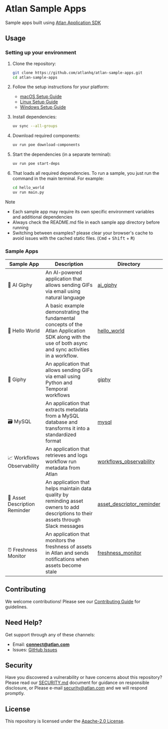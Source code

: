 # Atlan Sample Apps

Sample apps built using [Atlan Application SDK](https://github.com/atlanhq/application-sdk)

## Usage

### Setting up your environment

1. Clone the repository:
   ```bash
   git clone https://github.com/atlanhq/atlan-sample-apps.git
   cd atlan-sample-apps
   ```

2. Follow the setup instructions for your platform:
   - [macOS Setup Guide](https://github.com/atlanhq/application-sdk/blob/main/docs/docs/setup/MAC.md)
   - [Linux Setup Guide](https://github.com/atlanhq/application-sdk/blob/main/docs/docs/setup/LINUX.md)
   - [Windows Setup Guide](https://github.com/atlanhq/application-sdk/blob/main/docs/docs/setup/WINDOWS.md)

3. Install dependencies:
   ```bash
   uv sync --all-groups
   ```

4. Download required components:
   ```bash
   uv run poe download-components
   ```

5. Start the dependencies (in a separate terminal):
   ```bash
   uv run poe start-deps
   ```

6. That loads all required dependencies. To run a sample, you just run the command in the main terminal. For example:
   ```bash
   cd hello_world
   uv run main.py
   ```

> [!NOTE]
> - Each sample app may require its own specific environment variables and additional dependencies
> - Always check the README.md file in each sample app directory before running
> - Switching between examples? please clear your browser's cache to avoid issues with the cached static files. (<kbd>Cmd</kbd> + <kbd>Shift</kbd> + <kbd>R</kbd>)


### Sample Apps

| Sample App | Description | Directory |
|------------|-------------|-----------|
| 🤖 AI Giphy | An AI-powered application that allows sending GIFs via email using natural language | [ai_giphy](./ai_giphy) |
| 👋 Hello World | A basic example demonstrating the fundamental concepts of the Atlan Application SDK along with the use of both async and sync activities in a workflow. | [hello_world](./hello_world) |
| 🤡 Giphy | An application that allows sending GIFs via email using Python and Temporal workflows | [giphy](./giphy) |
| 🗃️ MySQL | An application that extracts metadata from a MySQL database and transforms it into a standardized format | [mysql](./mysql) |
| 📈 Workflows Observability | An application that retrieves and logs workflow run metadata from Atlan | [workflows_observability](./workflows_observability) |
| 📝 Asset Description Reminder | An application that helps maintain data quality by reminding asset owners to add descriptions to their assets through Slack messages                    | [asset_descriptor_reminder](./asset_descriptor_reminder) |
| ⏰ Freshness Monitor          | An application that monitors the freshness of assets in Atlan and sends notifications when assets become stale                                          | [freshness_monitor](./freshness_monitor)                 |

## Contributing

We welcome contributions! Please see our [Contributing Guide](./CONTRIBUTING.md) for guidelines.

## Need Help?

Get support through any of these channels:

- Email: **connect@atlan.com**
- Issues: [GitHub Issues](https://github.com/atlanhq/atlan-sample-apps/issues)

## Security

Have you discovered a vulnerability or have concerns about this repository? Please read our [SECURITY.md](./SECURITY.md) document for guidance on responsible disclosure, or Please e-mail security@atlan.com and we will respond promptly.

## License

This repository is licensed under the [Apache-2.0 License](./LICENSE).
